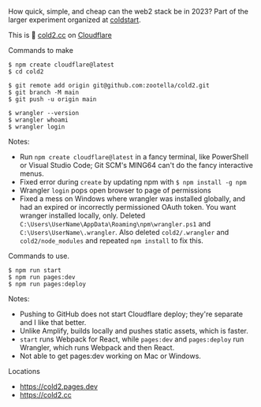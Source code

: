 
How quick, simple, and cheap can the web2 stack be in 2023?
Part of the larger experiment organized at [coldstart](https://github.com/zootella/coldstart).

This is 🍺 [cold2.cc](https://cold2.cc/) on [Cloudflare](https://developers.cloudflare.com/)

Commands to make

```
$ npm create cloudflare@latest
$ cd cold2

$ git remote add origin git@github.com:zootella/cold2.git
$ git branch -M main
$ git push -u origin main

$ wrangler --version
$ wrangler whoami
$ wrangler login
```

Notes:
 * Run `npm create cloudflare@latest` in a fancy terminal, like PowerShell or Visual Studio Code; Git SCM's MING64 can't do the fancy interactive menus.
 * Fixed error during `create` by updating npm with `$ npm install -g npm`
 * Wrangler `login` pops open browser to page of permissions
 * Fixed a mess on Windows where wrangler was installed globally, and had an expired or incorrectly permissioned OAuth token. You want wranger installed locally, only. Deleted `C:\Users\UserName\AppData\Roaming\npm\wrangler.ps1` and `C:\Users\UserName\.wrangler`. Also deleted `cold2/.wrangler` and `cold2/node_modules` and repeated `npm install` to fix this.

Commands to use.

```
$ npm run start
$ npm run pages:dev
$ npm run pages:deploy
```

Notes:
 * Pushing to GitHub does not start Cloudflare deploy; they're separate and I like that better.
 * Unlike Amplify, builds locally and pushes static assets, which is faster.
 * `start` runs Webpack for React, while `pages:dev` and `pages:deploy` run Wrangler, which runs Webpack and then React.
 * Not able to get pages:dev working on Mac or Windows.

Locations

 * https://cold2.pages.dev
 * https://cold2.cc
